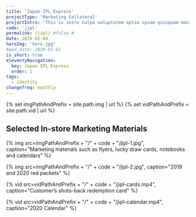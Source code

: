 ```yaml
---
title: 'Japan IPL Express'
projectType: 'Marketing Collateral'
projectIntro: 'This is intro Culpa voluptatem optio ipsam quisquam maxime nihil nisi reprehenderit nam labore quo animi, autem adipisci explicabo fugit exercitationem deserunt nobis minima magni tempora eum est aliquid. Reiciendis accusamus nam voluptatum dicta tenetur'
code: 'jipl'
permalink: /jipl/ #false #
date: 2020-02-04
heroImg: 'hero.jpg'
#mod_date: 2020-01-01
is_short: true
eleventyNavigation:
  key: Japan IPL Express
  order: 1
tags: 
  - identity
changefreq: monthly
---
```

{% set imgPathAndPrefix = site.path.img | url %}
{% set vidPathAndPrefix = site.path.vid | url %}

## Selected In-store Marketing Materials

{% img src=imgPathAndPrefix + "/" + code + "/jipl-1.jpg", caption="Marketing materials such as flyers, lucky draw cards, notebooks and calendars" %}

{% img src=imgPathAndPrefix + "/" + code + "/jipl-2.jpg", caption="2019 and 2020 red packets" %}

{% vid src=vidPathAndPrefix + "/" + code + "/jipl-cards.mp4", caption="Customer’s shots-back redemption card" %}

{% vid src=vidPathAndPrefix + "/" + code + "/jipl-calendar.mp4", caption="2020 Calendar" %}
